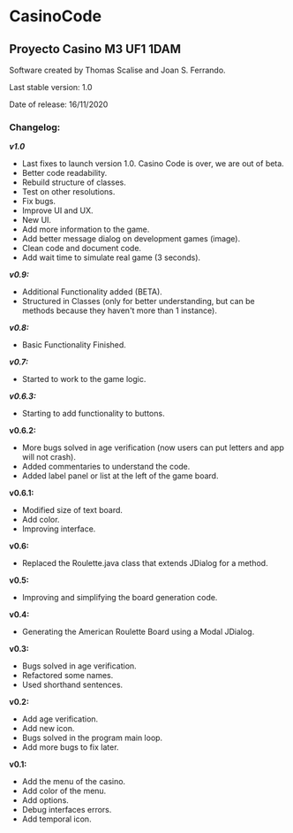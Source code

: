 # CasinoCode
## Proyecto Casino M3 UF1 1DAM

Software created by Thomas Scalise and Joan S. Ferrando.

Last stable version: 1.0

Date of release: 16/11/2020

### Changelog:
***v1.0***
- Last fixes to launch version 1.0. Casino Code is over, we are out of beta.
- Better code readability.
- Rebuild structure of classes.
- Test on other resolutions.
- Fix bugs.
- Improve UI and UX.
- New UI.
- Add more information to the game.
- Add better message dialog on development games (image).
- Clean code and document code.
- Add wait time to simulate real game (3 seconds).

***v0.9:***
- Additional Functionality added (BETA).
- Structured in Classes (only for better understanding, but can be methods because they haven't more than 1 instance).

***v0.8:***
- Basic Functionality Finished.

***v0.7:***
- Started to work to the game logic.

***v0.6.3:***
- Starting to add functionality to buttons.

**v0.6.2:**
- More bugs solved in age verification (now users can put letters and app will not crash).
- Added commentaries to understand the code.
- Added label panel or list at the left of the game board.

**v0.6.1:**
- Modified size of text board.
- Add color.
- Improving interface.

**v0.6:**
- Replaced the Roulette.java class that extends JDialog for a method.

**v0.5:**
- Improving and simplifying the board generation code.

**v0.4:**
- Generating the American Roulette Board using a Modal JDialog.

**v0.3:**
- Bugs solved in age verification.
- Refactored some names.
- Used shorthand sentences.

**v0.2:**
- Add age verification.
- Add new icon.
- Bugs solved in the program main loop.
- Add more bugs to fix later.

**v0.1:**
- Add the menu of the casino.
- Add color of the menu.
- Add options.
- Debug interfaces errors.
- Add temporal icon.
